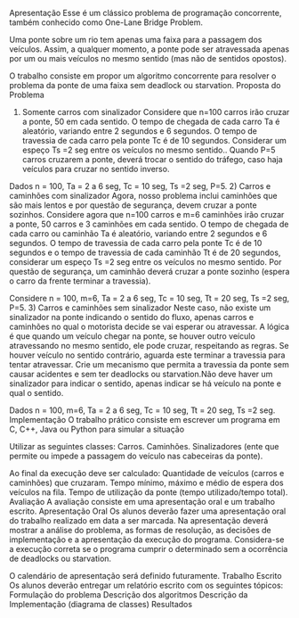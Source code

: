 Apresentação
Esse é um clássico problema de programação concorrente, também conhecido como One-Lane Bridge Problem. 

Uma ponte sobre um rio tem apenas uma faixa para a passagem dos veículos. Assim, a qualquer momento, a ponte pode ser atravessada apenas por um ou mais veículos no mesmo sentido (mas não de sentidos opostos).

O trabalho consiste em propor um algoritmo concorrente para resolver o problema da ponte de uma faixa sem deadlock ou starvation.
Proposta do Problema
1) Somente carros com sinalizador
Considere que n=100 carros irão cruzar a ponte, 50 em cada sentido. O tempo de chegada de cada carro Ta é aleatório, variando entre 2 segundos e 6 segundos. O tempo de travessia de cada carro pela ponte Tc é de 10 segundos. Considerar um espeço Ts =2 seg entre os veículos no mesmo sentido.. Quando P=5 carros cruzarem a ponte, deverá trocar o sentido do tráfego, caso haja veículos para cruzar no sentido inverso. 

Dados n = 100, Ta = 2 a 6 seg, Tc = 10 seg, Ts =2 seg,  P=5.
2) Carros e caminhões com sinalizador
Agora, nosso problema inclui caminhões que são mais lentos e por questão de segurança, devem cruzar a ponte sozinhos. Considere agora que n=100 carros e m=6 caminhões irão cruzar a ponte, 50 carros e 3 caminhões em cada sentido. O tempo de chegada de cada carro ou caminhão Ta é aleatório, variando entre 2 segundos e 6 segundos. O tempo de travessia de cada carro pela ponte Tc é de 10 segundos e o tempo de travessia de cada caminhão Tt é de 20 segundos, considerar um espeço Ts =2 seg entre os veículos no mesmo sentido. Por questão de segurança, um caminhão deverá cruzar a ponte sozinho (espera o carro da frente terminar a travessia). 

Considere n = 100, m=6, Ta = 2 a 6 seg, Tc = 10 seg,  Tt = 20 seg, Ts =2 seg, P=5.
3) Carros e caminhões sem sinalizador
Neste caso, não existe um sinalizador na ponte indicando o sentido do fluxo, apenas carros e caminhões no qual o motorista decide se vai esperar ou atravessar. A lógica é que quando um veículo chegar na ponte, se houver outro veículo atravessando no mesmo sentido, ele pode cruzar, respeitando as regras. Se houver veículo no sentido contrário, aguarda este terminar a travessia para tentar atravessar. Crie um mecanismo que permita a travessia da ponte sem causar acidentes e sem ter deadlocks ou starvation.Não deve haver um sinalizador para indicar o sentido, apenas indicar se há veículo na ponte e qual o sentido.

Dados n = 100, m=6, Ta = 2 a 6 seg, Tc = 10 seg, Tt = 20 seg, Ts =2 seg.
Implementação
O trabalho prático consiste em escrever um programa em C, C++, Java ou Python para simular a situação

Utilizar as seguintes classes: 
Carros.
Caminhões.
Sinalizadores (ente que permite ou impede a passagem do veículo nas cabeceiras da ponte). 

Ao final da execução deve ser calculado:
Quantidade de veículos (carros e caminhões) que cruzaram.
Tempo mínimo, máximo e médio de espera dos veículos na fila.
Tempo de utilização da ponte (tempo utilizado/tempo total).
Avaliação
A avaliação consiste em uma apresentação oral e um trabalho escrito.
Apresentação Oral
Os alunos deverão fazer uma apresentação oral do trabalho realizado em data a ser marcada. Na apresentação deverá mostrar a análise do problema, as formas de resolução, as decisões de implementação e a apresentação da execução do programa. Considera-se a execução correta se o programa cumprir o determinado sem a ocorrência de deadlocks ou starvation.

O calendário de apresentação será definido futuramente.
Trabalho Escrito
Os alunos deverão entregar um relatório escrito com os seguintes tópicos:
Formulação do problema
Descrição dos algoritmos
Descrição da Implementação (diagrama de classes)
Resultados